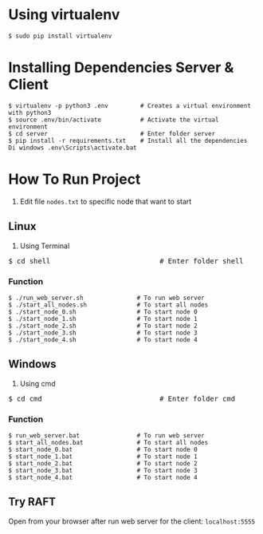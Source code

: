# Using virtualenv

    $ sudo pip install virtualenv
    
# Installing Dependencies Server & Client

    $ virtualenv -p python3 .env         # Creates a virtual environment with python3
    $ source .env/bin/activate           # Activate the virtual environment
    $ cd server                          # Enter folder server
    $ pip install -r requirements.txt    # Install all the dependencies
    Di windows .env\Scripts\activate.bat
# How To Run Project

1. Edit file `nodes.txt` to specific node that want to start

## Linux

1. Using Terminal

<pre>$ cd shell                          # Enter folder shell</pre>
    
### Function
    $ ./run_web_server.sh               # To run web server
    $ ./start_all_nodes.sh              # To start all nodes
    $ ./start_node_0.sh                 # To start node 0
    $ ./start_node_1.sh                 # To start node 1
    $ ./start_node_2.sh                 # To start node 2
    $ ./start_node_3.sh                 # To start node 3
    $ ./start_node_4.sh                 # To start node 4
    
## Windows

1. Using cmd

<pre>$ cd cmd                            # Enter folder cmd</pre>
    
### Function
    $ run_web_server.bat                # To run web server
    $ start_all_nodes.bat               # To start all nodes
    $ start_node_0.bat                  # To start node 0
    $ start_node_1.bat                  # To start node 1
    $ start_node_2.bat                  # To start node 2
    $ start_node_3.bat                  # To start node 3
    $ start_node_4.bat                  # To start node 4

## Try RAFT
Open from your browser after run web server for the client: `localhost:5555`
